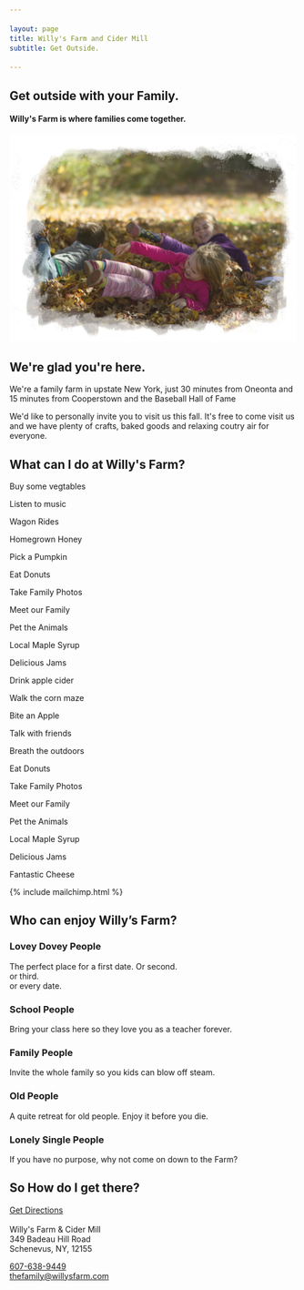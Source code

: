 ```yaml
---

layout: page
title: Willy's Farm and Cider Mill
subtitle: Get Outside.

---
```


<div class="header-images">
	<div class="hero">
	<h2>Get outside with your Family.</h2>
	<h4>Willy's Farm is where families come together.</h4>
</div>

<img src="/library/img/kids-playing-in-leaves.jpg" alt="">
</div>

## We're glad you're here.

<p>We're a family farm in upstate New York, just 30 minutes from Oneonta and 15 minutes from Cooperstown and the Baseball Hall of Fame</p>

<p>We'd like to personally invite you to visit us this fall. It's free to come visit us and we have plenty of crafts, baked goods and relaxing coutry air for everyone.</p>

## What can I do at Willy's Farm?

<div class="item-grid">
	<div class="item wf-1"><p>Buy some vegtables</p></div>
	<div class="item wf-2"><p>Listen to music</p></div>
	<div class="item wf-3"><p>Wagon Rides</p></div>
	<div class="item wf-4"><p>Homegrown Honey</p></div>
	<div class="item wf-5"><p>Pick a Pumpkin</p></div>
	<div class="item wf-6"><p>Eat Donuts</p></div>
	<div class="item wf-7"><p>Take Family Photos</p></div>
	<div class="item wf-8"><p>Meet our Family</p></div>
	<div class="item wf-9"><p>Pet the Animals</p></div>
	<div class="item wf-10"><p>Local Maple Syrup</p></div>
	<div class="item wf-11"><p>Delicious Jams</p></div>
	<div class="item wf-12"><p>Drink apple cider</p></div>
	<div class="item wf-13"><p>Walk the corn maze</p></div>
	<div class="item wf-14"><p>Bite an Apple</p></div>
	<div class="item wf-15"><p>Talk with friends</p></div>
	<div class="item wf-16"><p>Breath the outdoors</p></div>
	<div class="item wf-17"><p>Eat Donuts</p></div>
	<div class="item wf-18"><p>Take Family Photos</p></div>
	<div class="item wf-19"><p>Meet our Family</p></div>
	<div class="item wf-20"><p>Pet the Animals</p></div>
	<div class="item wf-21"><p>Local Maple Syrup</p></div>
	<div class="item wf-22"><p>Delicious Jams</p></div>
	<div class="item wf-23"><p>Fantastic Cheese</p></div>
</div>

{% include mailchimp.html %}

## Who can enjoy Willy’s Farm?

### Lovey Dovey People
The perfect place for a first date. Or second.<br>
or third.<br>
or every date.

### School People
Bring your class here so they love you as a teacher forever.

### Family People
Invite the whole family so you kids can blow off steam.

### Old People
A quite retreat for old people. Enjoy it before you die.

### Lonely Single People
If you have no purpose, why not come on down to the Farm?	

## So How do I get there?

<a href="https://www.google.com/maps/dir/''/willy's+farm+and+cider+mill/@42.6034999,-74.9104093,12z/data=!4m8!4m7!1m0!1m5!1m1!1s0x89dc0f128a9e150d:0x429cbfaa2edf2354!2m2!1d-74.8403694!2d42.6035212" class="nav-button">Get Directions</a><br>
<br>
Willy's Farm & Cider Mill<br>
349 Badeau Hill Road<br>
Schenevus, NY, 12155<br>

<a class="underline" href="tel:607-638-9449">607-638-9449</a><br>
<a class="underline" href="mailto:thefamily@willysfarm.com">thefamily@willysfarm.com</a>
